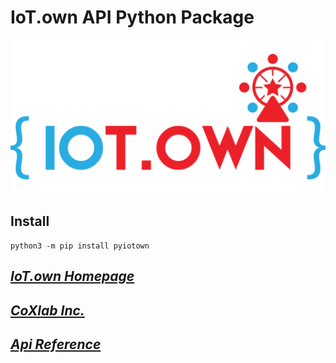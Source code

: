 # IoT.own API Python Package
<img src="docs/Logo-IoT.own_1024x500.png" title="Iotown" alt="IoTown"></img><br/>

## **Install**
```
python3 -m pip install pyiotown
``` 

## *[IoT.own Homepage](https://town.coxlab.kr)*
## *[CoXlab Inc.](https://www.coxlab.kr)*
## *[Api Reference](https://github.com/CoXlabInc/pyiotown/tree/master/docs/Reference.md)*